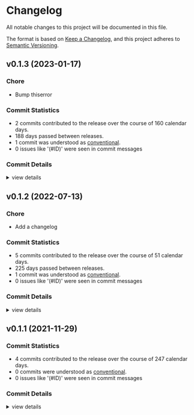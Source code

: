 # Changelog

All notable changes to this project will be documented in this file.

The format is based on [Keep a Changelog](https://keepachangelog.com/en/1.0.0/),
and this project adheres to [Semantic Versioning](https://semver.org/spec/v2.0.0.html).

## v0.1.3 (2023-01-17)

### Chore

 - <csr-id-4d46d2ba08be620e5cbe45c82f806dacac5889aa/> Bump thiserror

### Commit Statistics

<csr-read-only-do-not-edit/>

 - 2 commits contributed to the release over the course of 160 calendar days.
 - 188 days passed between releases.
 - 1 commit was understood as [conventional](https://www.conventionalcommits.org).
 - 0 issues like '(#ID)' were seen in commit messages

### Commit Details

<csr-read-only-do-not-edit/>

<details><summary>view details</summary>

 * **Uncategorized**
    - Bump zstd_safe ([`d12317f`](https://github.com/tyrylu/zstd_util/commit/d12317f4f5da1b274d8858d274f38b34a1c7aa72))
    - Bump thiserror ([`4d46d2b`](https://github.com/tyrylu/zstd_util/commit/4d46d2ba08be620e5cbe45c82f806dacac5889aa))
</details>

## v0.1.2 (2022-07-13)

<csr-id-07777b424dfdbd742220b9e7ad4afc235251259f/>

### Chore

 - <csr-id-07777b424dfdbd742220b9e7ad4afc235251259f/> Add a changelog

### Commit Statistics

<csr-read-only-do-not-edit/>

 - 5 commits contributed to the release over the course of 51 calendar days.
 - 225 days passed between releases.
 - 1 commit was understood as [conventional](https://www.conventionalcommits.org).
 - 0 issues like '(#ID)' were seen in commit messages

### Commit Details

<csr-read-only-do-not-edit/>

<details><summary>view details</summary>

 * **Uncategorized**
    - Release zstd_util v0.1.2 ([`ed3bc1f`](https://github.com/tyrylu/zstd_util/commit/ed3bc1fa73756fd93d3ca84c3a34fce794ebec6e))
    - Add a changelog ([`07777b4`](https://github.com/tyrylu/zstd_util/commit/07777b424dfdbd742220b9e7ad4afc235251259f))
    - Bump version and update to the 2021 edition ([`93b8234`](https://github.com/tyrylu/zstd_util/commit/93b82349fd9c8ac6aaa2a636d9ddeff8b81ca47a))
    - Make clippy happy ([`e708b17`](https://github.com/tyrylu/zstd_util/commit/e708b178cfc59e0fb5bc5916f485832c41ddac6e))
    - Update dependencies ([`0932a25`](https://github.com/tyrylu/zstd_util/commit/0932a250d5c687b53df3449706f2cb83f076e365))
</details>

## v0.1.1 (2021-11-29)

### Commit Statistics

<csr-read-only-do-not-edit/>

 - 4 commits contributed to the release over the course of 247 calendar days.
 - 0 commits were understood as [conventional](https://www.conventionalcommits.org).
 - 0 issues like '(#ID)' were seen in commit messages

### Commit Details

<csr-read-only-do-not-edit/>

<details><summary>view details</summary>

 * **Uncategorized**
    - Update dependencies ([`38f58ec`](https://github.com/tyrylu/zstd_util/commit/38f58ecfaaac3b979bc7fb20c4d4577163e56353))
    - Specify requirements ([`65d99bd`](https://github.com/tyrylu/zstd_util/commit/65d99bd1466fb77a7b9d2e6c9a63bc74ff4deb81))
    - Initial commit ([`a4e1a6e`](https://github.com/tyrylu/zstd_util/commit/a4e1a6ec817aa90afb20254b55d33c0c68aa1b76))
    - Initial commit ([`5f5387c`](https://github.com/tyrylu/zstd_util/commit/5f5387c700dfe3a44fbe1bb0a17d59996fcb9f14))
</details>

